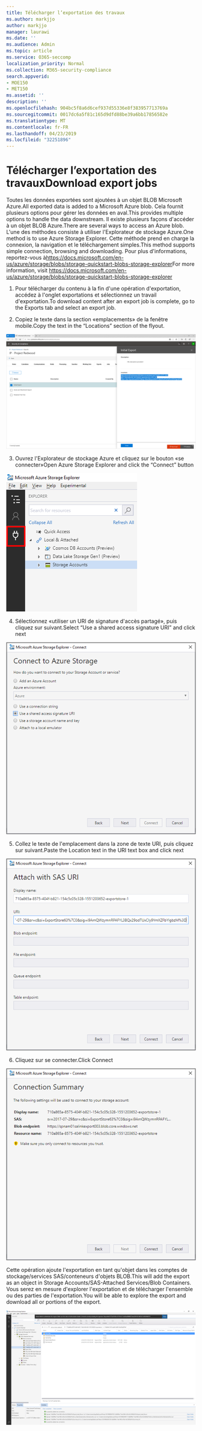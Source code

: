 ```yaml
---
title: Télécharger l’exportation des travaux
ms.author: markjjo
author: markjjo
manager: laurawi
ms.date: ''
ms.audience: Admin
ms.topic: article
ms.service: O365-seccomp
localization_priority: Normal
ms.collection: M365-security-compliance
search.appverid:
- MOE150
- MET150
ms.assetid: ''
description: ''
ms.openlocfilehash: 904bc5f8a6d6cef937d55336e8f383957713769a
ms.sourcegitcommit: 0017dc6a5f81c165d9dfd88be39a6bb17856582e
ms.translationtype: MT
ms.contentlocale: fr-FR
ms.lasthandoff: 04/23/2019
ms.locfileid: "32251896"
---
```

# <a name="download-export-jobs"></a><span data-ttu-id="b7a9f-102">Télécharger l’exportation des travaux</span><span class="sxs-lookup"><span data-stu-id="b7a9f-102">Download export jobs</span></span>

<span data-ttu-id="b7a9f-103">Toutes les données exportées sont ajoutées à un objet BLOB Microsoft Azure.</span><span class="sxs-lookup"><span data-stu-id="b7a9f-103">All exported data is added to a Microsoft Azure blob.</span></span> <span data-ttu-id="b7a9f-104">Cela fournit plusieurs options pour gérer les données en aval.</span><span class="sxs-lookup"><span data-stu-id="b7a9f-104">This provides multiple options to handle the data downstream.</span></span> <span data-ttu-id="b7a9f-105">Il existe plusieurs façons d'accéder à un objet BLOB Azure.</span><span class="sxs-lookup"><span data-stu-id="b7a9f-105">There are several ways to access an Azure blob.</span></span> <span data-ttu-id="b7a9f-106">L'une des méthodes consiste à utiliser l'Explorateur de stockage Azure.</span><span class="sxs-lookup"><span data-stu-id="b7a9f-106">One method is to use Azure Storage Explorer.</span></span> <span data-ttu-id="b7a9f-107">Cette méthode prend en charge la connexion, la navigation et le téléchargement simples.</span><span class="sxs-lookup"><span data-stu-id="b7a9f-107">This method supports simple connection, browsing and downloading.</span></span> <span data-ttu-id="b7a9f-108">Pour plus d'informations, reportez-vous à<https://docs.microsoft.com/en-us/azure/storage/blobs/storage-quickstart-blobs-storage-explorer></span><span class="sxs-lookup"><span data-stu-id="b7a9f-108">For more information, visit <https://docs.microsoft.com/en-us/azure/storage/blobs/storage-quickstart-blobs-storage-explorer></span></span>

1.  <span data-ttu-id="b7a9f-109">Pour télécharger du contenu à la fin d'une opération d'exportation, accédez à l'onglet exportations et sélectionnez un travail d'exportation.</span><span class="sxs-lookup"><span data-stu-id="b7a9f-109">To download content after an export job is complete, go to the Exports tab and select an export job.</span></span>

2.  <span data-ttu-id="b7a9f-110">Copiez le texte dans la section «emplacements» de la fenêtre mobile.</span><span class="sxs-lookup"><span data-stu-id="b7a9f-110">Copy the text in the “Locations” section of the flyout.</span></span>

![](../media/eDiscoExportJob.png)

3.  <span data-ttu-id="b7a9f-111">Ouvrez l'Explorateur de stockage Azure et cliquez sur le bouton «se connecter»</span><span class="sxs-lookup"><span data-stu-id="b7a9f-111">Open Azure Storage Explorer and click the “Connect” button</span></span>

![](../media/AzureStorageConnect.png)

4.  <span data-ttu-id="b7a9f-112">Sélectionnez «utiliser un URI de signature d'accès partagé», puis cliquez sur suivant.</span><span class="sxs-lookup"><span data-stu-id="b7a9f-112">Select “Use a shared access signature URI” and click next</span></span>

![](../media/AzureStorageConnect2.png)

5.  <span data-ttu-id="b7a9f-113">Collez le texte de l'emplacement dans la zone de texte URI, puis cliquez sur suivant.</span><span class="sxs-lookup"><span data-stu-id="b7a9f-113">Paste the Location text in the URI text box and click next</span></span>

![](../media/AzureStorageConnect3.png)

6.  <span data-ttu-id="b7a9f-114">Cliquez sur se connecter.</span><span class="sxs-lookup"><span data-stu-id="b7a9f-114">Click Connect</span></span>

![](../media/AzureStorageConnect4.png)

<span data-ttu-id="b7a9f-115">Cette opération ajoute l'exportation en tant qu'objet dans les comptes de stockage/services SAS/conteneurs d'objets BLOB.</span><span class="sxs-lookup"><span data-stu-id="b7a9f-115">This will add the export as an object in Storage Accounts/SAS-Attached Services/Blob Containers.</span></span> <span data-ttu-id="b7a9f-116">Vous serez en mesure d'explorer l'exportation et de télécharger l'ensemble ou des parties de l'exportation.</span><span class="sxs-lookup"><span data-stu-id="b7a9f-116">You will be able to explore the export and download all or portions of the export.</span></span>

![](../media/AzureStorageConnect5.png)